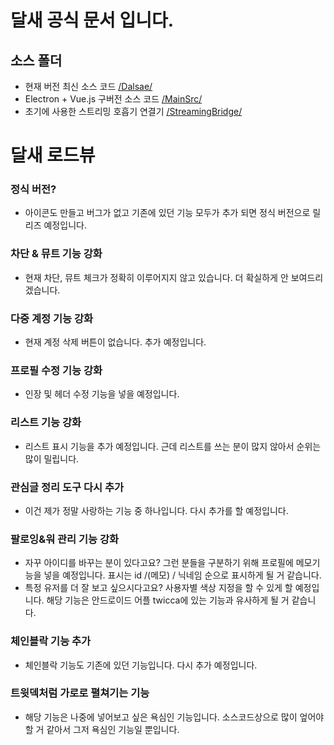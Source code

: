 # 달새 공식 문서 입니다.
## 소스 폴더
- 현재 버전 최신 소스 코드 [/Dalsae/](https://github.com/hanalen/Dalsae/tree/master/Dalsae)
- Electron + Vue.js 구버전 소스 코드 [/MainSrc/](https://github.com/hanalen/Dalsae/tree/master/MainSrc)
- 초기에 사용한 스트리밍 호흡기 연결기 [/StreamingBridge/](https://github.com/hanalen/Dalsae/tree/master/StreamingBridge)

# 달새 로드뷰
### 정식 버전?
- 아이콘도 만들고 버그가 없고 기존에 있던 기능 모두가 추가 되면 정식 버전으로 릴리즈 예정입니다.

### 차단 & 뮤트 기능 강화
- 현재 차단, 뮤트 체크가 정확히 이루어지지 않고 있습니다. 더 확실하게 안 보여드리겠습니다.

### 다중 계정 기능 강화
- 현재 계정 삭제 버튼이 없습니다. 추가 예정입니다.

### 프로필 수정 기능 강화
- 인장 및 헤더 수정 기능을 넣을 예정입니다.

### 리스트 기능 강화
- 리스트 표시 기능을 추가 예정입니다. 근데 리스트를 쓰는 분이 많지 않아서 순위는 많이 밀립니다.

### 관심글 정리 도구 다시 추가
- 이건 제가 정말 사랑하는 기능 중 하나입니다.
  다시 추가를 할 예정입니다.
  
### 팔로잉&워 관리 기능 강화
- 자꾸 아이디를 바꾸는 분이 있다고요? 그런 분들을 구분하기 위해 프로필에 메모기능을 넣을 예정입니다.
  표시는 id /(메모) / 닉네임 순으로 표시하게 될 거 같습니다.
- 특정 유저를 더 잘 보고 싶으시다고요? 사용자별 색상 지정을 할 수 있게 할 예정입니다.
  해당 기능은 안드로이드 어플 twicca에 있는 기능과 유사하게 될 거 같습니다.
  
### 체인블락 기능 추가
- 체인블락 기능도 기존에 있던 기능입니다. 다시 추가 예정입니다.

### 트윗덱처럼 가로로 펼쳐기는 기능
- 해당 기능은 나중에 넣어보고 싶은 욕심인 기능입니다.
  소스코드상으로 많이 엎어야 할 거 같아서 그저 욕심인 기능일 뿐입니다.
  
